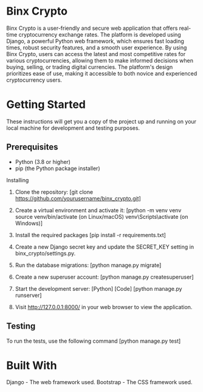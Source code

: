 # Binx Crypto
Binx Crypto is a user-friendly and secure web application that offers real-time cryptocurrency exchange rates. The platform is developed using Django, a powerful Python web framework, which ensures fast loading times, robust security features, and a smooth user experience. By using Binx Crypto, users can access the latest and most competitive rates for various cryptocurrencies, allowing them to make informed decisions when buying, selling, or trading digital currencies. The platform's design prioritizes ease of use, making it accessible to both novice and experienced cryptocurrency users.


# Getting Started
These instructions will get you a copy of the project up and running on your local machine for development and testing purposes.

## Prerequisites
* Python (3.8 or higher)
* pip (the Python package installer)

Installing
1) Clone the repository:
[git clone https://github.com/yourusername/binx_crypto.git]
2) Create a virtual environment and activate it:
[python -m venv venv
source venv/bin/activate (on Linux/macOS)
venv\Scripts\activate (on Windows)]
3) Install the required packages
[pip install -r requirements.txt]

4) Create a new Django secret key and update the SECRET_KEY setting in binx_crypto/settings.py.
5) Run the database migrations:
[python manage.py migrate]
6) Create a new superuser account:
[python manage.py createsuperuser]
7) Start the development server:
[Python]
[Code]
[python manage.py runserver]
8) Visit http://127.0.0.1:8000/ in your web browser to view the application.

## Testing
To run the tests, use the following command
[python manage.py test]

# Built With
Django - The web framework used.
Bootstrap - The CSS framework used.
